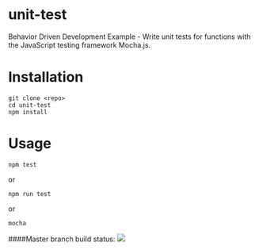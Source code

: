 # unit-test
Behavior Driven Development Example - Write unit tests for functions with the JavaScript testing framework Mocha.js.

# Installation
```
git clone <repo>
cd unit-test
npm install
```

# Usage
```
npm test
```
or

```
npm run test
```
or

```
mocha 
```


####Master branch build status: 
![](https://travis-ci.org/[anoopmundathan]/MovingHelper.svg?branch=master)